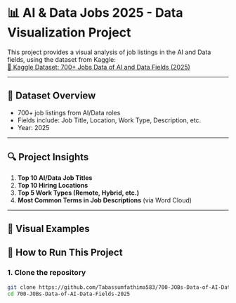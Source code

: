 # 📊 AI & Data Jobs 2025 - Data Visualization Project

This project provides a visual analysis of job listings in the AI and Data fields, using the dataset from Kaggle:  
[🔗 Kaggle Dataset: 700+ Jobs Data of AI and Data Fields (2025)](https://www.kaggle.com/datasets/princekhunt19/700-jobs-data-of-ai-and-data-fields-2025)

---

## 📁 Dataset Overview

- 700+ job listings from AI/Data roles
- Fields include: Job Title, Location, Work Type, Description, etc.
- Year: 2025

---

## 🔍 Project Insights

1. **Top 10 AI/Data Job Titles**
2. **Top 10 Hiring Locations**
3. **Top 5 Work Types (Remote, Hybrid, etc.)**
4. **Most Common Terms in Job Descriptions** (via Word Cloud)

---

## 📸 Visual Examples

## 🚀 How to Run This Project

### 1. Clone the repository
```bash
git clone https://github.com/Tabassumfathima583/700-JOBs-Data-of-AI-Data-Fields-2025.git
cd 700-JOBs-Data-of-AI-Data-Fields-2025


